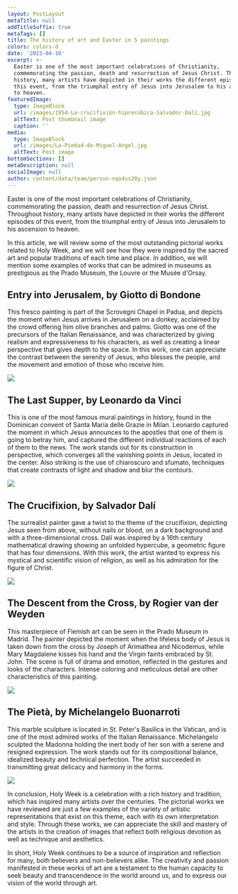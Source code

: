 ```yaml
---
layout: PostLayout
metaTitle: null
addTitleSuffix: true
metaTags: []
title: The history of art and Easter in 5 paintings
colors: colors-d
date: '2023-04-10'
excerpt: >-
  Easter is one of the most important celebrations of Christianity,
  commemorating the passion, death and resurrection of Jesus Christ. Throughout
  history, many artists have depicted in their works the different episodes of
  this event, from the triumphal entry of Jesus into Jerusalem to his ascension
  to heaven.
featuredImage:
  type: ImageBlock
  url: /images/1954-La-crucifixión-hiprecúbica-Salvador-Dalí.jpg
  altText: Post thumbnail image
  caption: ''
media:
  type: ImageBlock
  url: /images/La-Piedad-de-Miguel-Angel.jpg
  altText: Post image
bottomSections: []
metaDescription: null
socialImage: null
author: content/data/team/person-nqo4ss20y.json
---
```

Easter is one of the most important celebrations of Christianity, commemorating the passion, death and resurrection of Jesus Christ. Throughout history, many artists have depicted in their works the different episodes of this event, from the triumphal entry of Jesus into Jerusalem to his ascension to heaven.

In this article, we will review some of the most outstanding pictorial works related to Holy Week, and we will see how they were inspired by the sacred art and popular traditions of each time and place. In addition, we will mention some examples of works that can be admired in museums as prestigious as the Prado Museum, the Louvre or the Musée d'Orsay.

## Entry into Jerusalem, by Giotto di Bondone

This fresco painting is part of the Scrovegni Chapel in Padua, and depicts the moment when Jesus arrives in Jerusalem on a donkey, acclaimed by the crowd offering him olive branches and palms. Giotto was one of the precursors of the Italian Renaissance, and was characterized by giving realism and expressiveness to his characters, as well as creating a linear perspective that gives depth to the space. In this work, one can appreciate the contrast between the serenity of Jesus, who blesses the people, and the movement and emotion of those who receive him.

![](https://artelarana.lunaazul.org/wp-content/uploads/sites/2/2017/04/Entrada-en-Jerusal%C3%A9n-de-Giotto-di-Bondone.jpg)

## The Last Supper, by Leonardo da Vinci

This is one of the most famous mural paintings in history, found in the Dominican convent of Santa Maria delle Grazie in Milan. Leonardo captured the moment in which Jesus announces to the apostles that one of them is going to betray him, and captured the different individual reactions of each of them to the news. The work stands out for its construction in perspective, which converges all the vanishing points in Jesus, located in the center. Also striking is the use of chiaroscuro and sfumato, techniques that create contrasts of light and shadow and blur the contours.

![](https://plumasatomicas.com/wp-content/uploads/2020/04/Ultima-Cena-Jueves-Santo-Cuadro-Da-Vinci-1200x720.jpg)

## The Crucifixion, by Salvador Dalí

The surrealist painter gave a twist to the theme of the crucifixion, depicting Jesus seen from above, without nails or blood, on a dark background and with a three-dimensional cross. Dalí was inspired by a 16th century mathematical drawing showing an unfolded hypercube, a geometric figure that has four dimensions. With this work, the artist wanted to express his mystical and scientific vision of religion, as well as his admiration for the figure of Christ.

![](/images/1954-La-crucifixi%C3%B3n-hiprec%C3%BAbica-Salvador-Dal%C3%AD.jpg)

## The Descent from the Cross, by Rogier van der Weyden

This masterpiece of Flemish art can be seen in the Prado Museum in Madrid. The painter depicted the moment when the lifeless body of Jesus is taken down from the cross by Joseph of Arimathea and Nicodemus, while Mary Magdalene kisses his hand and the Virgin faints embraced by St. John. The scene is full of drama and emotion, reflected in the gestures and looks of the characters. Intense coloring and meticulous detail are other characteristics of this painting.

![](https://upload.wikimedia.org/wikipedia/commons/9/98/Weyden-descendimiento-prado-Ca-1435.jpg)

## The Pietà, by Michelangelo Buonarroti

This marble sculpture is located in St. Peter's Basilica in the Vatican, and is one of the most admired works of the Italian Renaissance. Michelangelo sculpted the Madonna holding the inert body of her son with a serene and resigned expression. The work stands out for its compositional balance, idealized beauty and technical perfection. The artist succeeded in transmitting great delicacy and harmony in the forms.

![](https://www.holyart.es/blog/wp-content/uploads/sites/13/2022/01/La-Piedad-de-Miguel-Angel.jpg)

In conclusion, Holy Week is a celebration with a rich history and tradition, which has inspired many artists over the centuries. The pictorial works we have reviewed are just a few examples of the variety of artistic representations that exist on this theme, each with its own interpretation and style. Through these works, we can appreciate the skill and mastery of the artists in the creation of images that reflect both religious devotion as well as technique and aesthetics.

In short, Holy Week continues to be a source of inspiration and reflection for many, both believers and non-believers alike. The creativity and passion manifested in these works of art are a testament to the human capacity to seek beauty and transcendence in the world around us, and to express our vision of the world through art.


